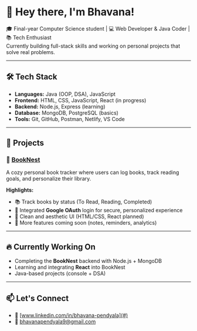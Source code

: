 # 👋 Hey there, I'm Bhavana!

🎓 Final-year Computer Science student | 💻 Web Developer & Java Coder | 📚 Tech Enthusiast  
Currently building full-stack skills and working on personal projects that solve real problems.

---

## 🛠️ Tech Stack

- **Languages:** Java (OOP, DSA), JavaScript  
- **Frontend:** HTML, CSS, JavaScript, React (in progress)  
- **Backend:** Node.js, Express (learning)  
- **Database:** MongoDB, PostgreSQL (basics)  
- **Tools:** Git, GitHub, Postman, Netlify, VS Code

---

## 📌 Projects

### 🔖 [BookNest](https://github.com/bhavana-201/booknest)  
A cozy personal book tracker where users can log books, track reading goals, and personalize their library.

**Highlights:**
- 📚 Track books by status (To Read, Reading, Completed)
- 🔐 Integrated **Google OAuth** login for secure, personalized experience
- 🎨 Clean and aesthetic UI (HTML/CSS, React planned)
- 🚀 More features coming soon (notes, reminders, analytics)

---

## 🔥 Currently Working On

- Completing the **BookNest** backend with Node.js + MongoDB  
- Learning and integrating **React** into BookNest  
- Java-based projects (console + DSA)  

---

## 📫 Let's Connect

- 💼 [www.linkedin.com/in/bhavana-pendyala](#) 
- 📧 bhavanapendyala9@gmail.com
